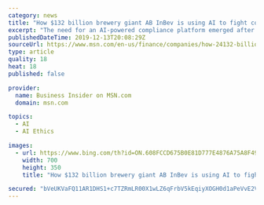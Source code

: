 ```yaml
---
category: news
title: "How $132 billion brewery giant AB InBev is using AI to fight corruption and spot business fraud around the globe"
excerpt: "The need for an AI-powered compliance platform emerged after AB InBev's $100 million purchase of rival SABMiller."
publishedDateTime: 2019-12-13T20:08:29Z
sourceUrl: https://www.msn.com/en-us/finance/companies/how-24132-billion-brewery-giant-ab-inbev-is-using-ai-to-fight-corruption-and-spot-business-fraud-around-the-globe/ar-AAK6yKw
type: article
quality: 18
heat: 18
published: false

provider:
  name: Business Insider on MSN.com
  domain: msn.com

topics:
  - AI
  - AI Ethics

images:
  - url: https://www.bing.com/th?id=ON.608FCCD675B0E81D777E4876A75A8F49
    width: 700
    height: 350
    title: "How $132 billion brewery giant AB InBev is using AI to fight corruption and spot business fraud around the globe"

secured: "bVeUKVaFQ11AR1DHS1+c7TZRmLR00X1wLZ6qFrbV5kEqiyXOGH0d1aPeVvE2VVO71Fgsea0ZqP+RHiPXKDqu8gmPPt4yi30XpGsnIBGEUyI1aHvtAibLkxoEyPUqibvRSb9IMHXx1VGXpIYFQNXMB6sExF8a11YGHat/xoaMPwzNXj43hB1XIzTBvP+lYDcXoW4I3HUIVcrn9SOPsvildWTsyQT2vLgyOvLbqwvjEkgvUbwD85Mh96Q1j4ab7U9OIFXYqC/L0XTConS/7ZUaRg==;XAYTdGrytTRPS4W9eZdiTA=="
---
```


